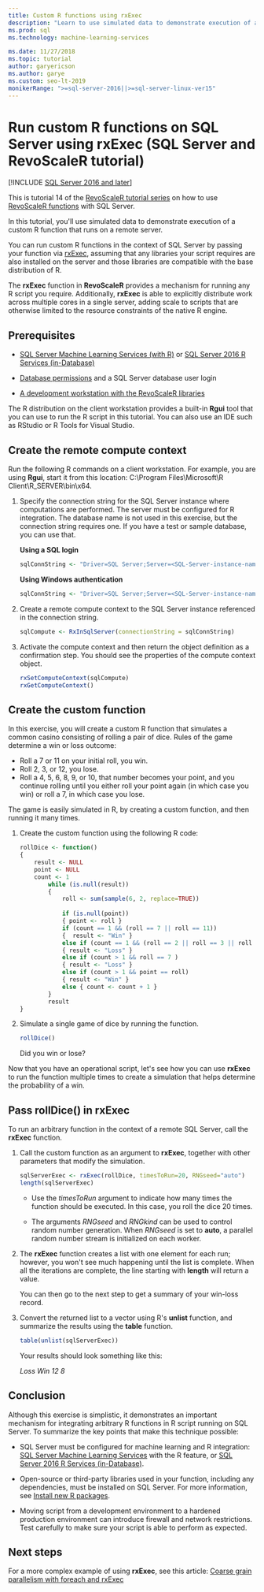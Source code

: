 ```yaml
---
title: Custom R functions using rxExec
description: "Learn to use simulated data to demonstrate execution of a custom R function that runs on a remote server."
ms.prod: sql
ms.technology: machine-learning-services

ms.date: 11/27/2018  
ms.topic: tutorial
author: garyericson
ms.author: garye
ms.custom: seo-lt-2019
monikerRange: ">=sql-server-2016||>=sql-server-linux-ver15"
---
```

# Run custom R functions on SQL Server using rxExec (SQL Server and RevoScaleR tutorial)
[!INCLUDE [SQL Server 2016 and later](../../includes/applies-to-version/sqlserver2016.md)]

This is tutorial 14 of the [RevoScaleR tutorial series](deepdive-data-science-deep-dive-using-the-revoscaler-packages.md) on how to use [RevoScaleR functions](/machine-learning-server/r-reference/revoscaler/revoscaler) with SQL Server.

In this tutorial, you'll use simulated data to demonstrate execution of a custom R function that runs on a remote server.

You can run custom R functions in the context of SQL Server by passing your function via [rxExec](/machine-learning-server/r-reference/revoscaler/rxexec), assuming that any libraries your script requires are also installed on the server and those libraries are compatible with the base distribution of R. 

The **rxExec** function in **RevoScaleR** provides a mechanism for running any R script you require. Additionally,  **rxExec** is able to explicitly distribute work across multiple cores in a single server, adding scale to scripts that are otherwise limited to the resource constraints of the native R engine.

## Prerequisites

+ [SQL Server Machine Learning Services (with R)](../install/sql-machine-learning-services-windows-install.md) or [SQL Server 2016 R Services (in-Database)](../install/sql-r-services-windows-install.md)
  
+ [Database permissions](../security/user-permission.md) and a SQL Server database user login

+ [A development workstation with the RevoScaleR libraries](../r/set-up-data-science-client.md)

The R distribution on the client workstation provides a built-in **Rgui** tool that you can use to run the R script in this tutorial. You can also use an IDE such as RStudio or R Tools for Visual Studio.

## Create the remote compute context

Run the following R commands on a client workstation. For example, you are using **Rgui**, start it from this location: C:\Program Files\Microsoft\R Client\R_SERVER\bin\x64\.

1. Specify the connection string for the SQL Server instance where computations are performed. The server must be configured for R integration. The database name is not used in this exercise, but the connection string requires one. If you have a test or sample database, you can use that.

    **Using a SQL login**

    ```R
    sqlConnString <- "Driver=SQL Server;Server=<SQL-Server-instance-name>; Database=<database-name>;Uid=<SQL-user-name>;Pwd=<password>"
    ```

    **Using Windows authentication**

    ```R
    sqlConnString <- "Driver=SQL Server;Server=<SQL-Server-instance-name>;Database=<database-name>;Trusted_Connection=True"
    ```

2. Create a remote compute context to the SQL Server instance referenced in the connection string.

    ```R
    sqlCompute <- RxInSqlServer(connectionString = sqlConnString)
    ```

3. Activate the compute context and then return the object definition as a confirmation step. You should see the properties of the compute context object.

    ```R
    rxSetComputeContext(sqlCompute)
    rxGetComputeContext()
    ```

## Create the custom function

In this exercise, you will create a custom R function that simulates a common casino consisting of rolling a pair of dice. Rules of the game determine a win or loss outcome:

+ Roll a 7 or 11 on your initial roll, you win.
+ Roll 2, 3, or 12, you lose.
+ Roll a 4, 5, 6, 8, 9, or 10, that number becomes your point, and you continue rolling until you either roll your point again (in which case you win) or roll a 7, in which case you lose.

The game is easily simulated in R, by creating a custom function, and then running it many times.

1.  Create the custom function using the following R code:
  
    ```R
    rollDice <- function()
    {
        result <- NULL
        point <- NULL
        count <- 1
            while (is.null(result))
            {
                roll <- sum(sample(6, 2, replace=TRUE))
  
                if (is.null(point))
                { point <- roll }
                if (count == 1 && (roll == 7 || roll == 11))
                {  result <- "Win" }
                else if (count == 1 && (roll == 2 || roll == 3 || roll == 12))
                { result <- "Loss" }
                else if (count > 1 && roll == 7 )
                { result <- "Loss" }
                else if (count > 1 && point == roll)
                { result <- "Win" }
                else { count <- count + 1 }
            }
            result
    }
    ```
  
2.  Simulate a single game of dice by running the function.
  
    ```R
    rollDice()
    ```
  
    Did you win or lose?
  
Now that you have an operational script, let's see how you can use **rxExec** to run the function multiple times to create a simulation that helps determine the probability of a win.

## Pass rollDice() in rxExec

To run an arbitrary function in the context of a remote SQL Server, call the **rxExec** function.

1. Call the custom function as an argument to **rxExec**, together with other parameters that modify the simulation.
  
    ```R
    sqlServerExec <- rxExec(rollDice, timesToRun=20, RNGseed="auto")
    length(sqlServerExec)
    ```
  
    + Use the *timesToRun* argument to indicate how many times the function should be executed.  In this case, you roll the dice 20 times.
  
    + The arguments *RNGseed* and *RNGkind* can be used to control random number generation. When *RNGseed* is set to **auto**, a parallel random number stream is initialized on each worker.
  
2. The **rxExec** function creates a list with one element for each run; however, you won't see much happening until the list is complete. When all the iterations are complete, the line starting with **length** will return a value.
  
    You can then go to the next step to get a summary of your win-loss record.
  
3. Convert the returned list to a vector using R's **unlist** function, and summarize the results using the **table** function.
  
    ```R
    table(unlist(sqlServerExec))
    ```
  
    Your results should look something like this:
  
     *Loss  Win*
     *12  8*

## Conclusion

Although this exercise is simplistic, it demonstrates an important mechanism for integrating arbitrary R functions in R script running on SQL Server. To summarize the key points that make this technique possible:

+ SQL Server must be configured for machine learning and R integration: [SQL Server Machine Learning Services](../install/sql-machine-learning-services-windows-install.md) with the R feature, or [SQL Server 2016 R Services (in-Database)](../install/sql-r-services-windows-install.md).

+ Open-source or third-party libraries used in your function, including any dependencies, must be installed on SQL Server. For more information, see [Install new R packages](../package-management/install-additional-r-packages-on-sql-server.md).

+ Moving script from a development environment to a hardened production environment can introduce firewall and network restrictions. Test carefully to make sure your script is able to perform as expected.

## Next steps

For a more complex example of using **rxExec**, see this article: [Coarse grain parallelism with foreach and rxExec](https://blog.revolutionanalytics.com/2015/04/coarse-grain-parallelism-with-foreach-and-rxexec.html)